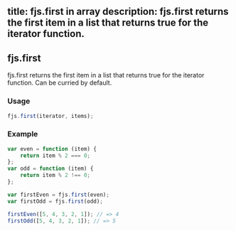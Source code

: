 title: fjs.first in array
description: fjs.first returns the first item in a list that returns true for the iterator function.
---

## fjs.first

fjs.first returns the first item in a list that returns true for the iterator function. Can be curried by default.

### Usage

```js
fjs.first(iterator, items);
```

### Example

```js
var even = function (item) {
    return item % 2 === 0;
};
var odd = function (item) {
    return item % 2 !== 0;
};

var firstEven = fjs.first(even);
var firstOdd = fjs.first(odd);

firstEven([5, 4, 3, 2, 1]); // => 4
firstOdd([5, 4, 3, 2, 1]); // => 5
```
